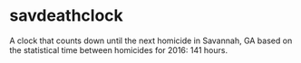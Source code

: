 # savdeathclock
A clock that counts down until the next homicide in Savannah, GA based on the statistical time between homicides for 2016: 141 hours.
